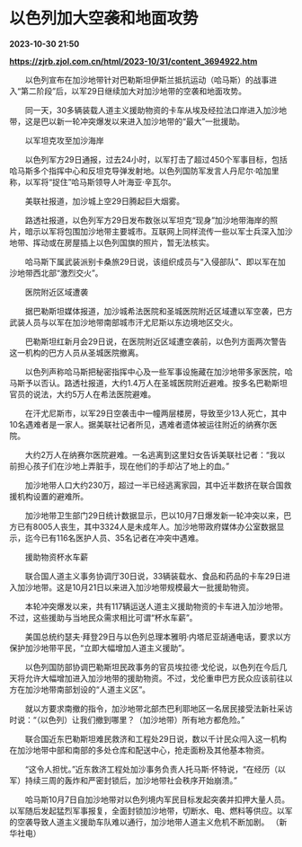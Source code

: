 # 以色列加大空袭和地面攻势

**2023-10-30 21:50**

**https://zjrb.zjol.com.cn/html/2023-10/31/content_3694922.htm**

　　以色列宣布在加沙地带针对巴勒斯坦伊斯兰抵抗运动（哈马斯）的战事进入“第二阶段”后，以军29日继续加大对加沙地带的空袭和地面攻势。

　　同一天，30多辆装载人道主义援助物资的卡车从埃及经拉法口岸进入加沙地带，这是巴以新一轮冲突爆发以来进入加沙地带的“最大”一批援助。

　　以军坦克攻至加沙海岸

　　以色列军方29日通报，过去24小时，以军打击了超过450个军事目标，包括哈马斯多个指挥中心和反坦克导弹发射地。以色列国防军发言人丹尼尔·哈加里称，以军将“捉住”哈马斯领导人叶海亚·辛瓦尔。

　　美联社报道，加沙城上空29日腾起巨大烟雾。

　　路透社报道，以色列军方29日发布数张以军坦克“现身”加沙地带海岸的照片，暗示以军将包围加沙地带主要城市。互联网上同样流传一些以军士兵深入加沙地带、挥动或在房屋插上以色列国旗的照片，暂无法核实。

　　哈马斯下属武装派别卡桑旅29日说，该组织成员与“入侵部队”、即以军在加沙地带西北部“激烈交火”。

　　医院附近区域遭袭

　　据巴勒斯坦媒体报道，加沙城希法医院和圣城医院附近区域遭以军空袭，巴方武装人员与以军在加沙地带南部城市汗尤尼斯以东边境地区交火。

　　巴勒斯坦红新月会29日说，在医院附近区域遭空袭前，以色列方面两次警告这一机构的巴方人员从圣城医院撤离。

　　以色列声称哈马斯把秘密指挥中心及一些军事设施藏在加沙地带多家医院，哈马斯予以否认。路透社报道，大约1.4万人在圣城医院附近避难。按多名巴勒斯坦官员的说法，大约5万人在希法医院避难。

　　在汗尤尼斯市，以军29日空袭击中一幢两层楼房，导致至少13人死亡，其中10名遇难者是一家人。据美联社记者所见，遇难者遗体被运往附近的纳赛尔医院。

　　大约2万人在纳赛尔医院避难。一名逃离到这里妇女告诉美联社记者：“我以前担心孩子们在沙地上弄脏手，现在他们的手却沾了地上的血。”

　　加沙地带人口大约230万，超过一半已经逃离家园，其中近半数挤在联合国救援机构设置的避难所。

　　加沙地带卫生部门29日统计数据显示，巴以10月7日爆发新一轮冲突以来，巴方已有8005人丧生，其中3324人是未成年人。加沙地带政府媒体办公室数据显示，迄今已有116名医护人员、35名记者在冲突中遇难。

　　援助物资杯水车薪

　　联合国人道主义事务协调厅30日说，33辆装载水、食品和药品的卡车29日进入加沙地带。这是10月21日以来进入加沙地带规模最大一批援助物资。

　　本轮冲突爆发以来，共有117辆运送人道主义援助物资的卡车进入加沙地带。不过，这些援助与当地民众需求相比可谓“杯水车薪”。

　　美国总统约瑟夫·拜登29日与以色列总理本雅明·内塔尼亚胡通电话，要求以方保护加沙地带平民，“立即大幅增加人道主义援助”。

　　以色列国防部协调巴勒斯坦民政事务的官员埃拉德·戈伦说，以色列在今后几天将允许大幅增加进入加沙地带的援助物资。不过，戈伦重申巴方民众应该前往以方在加沙地带南部划设的“人道主义区”。

　　就以方要求南撤的指令，加沙地带北部杰巴利耶地区一名居民接受法新社采访时说：“（以色列）让我们撤到哪里？（加沙地带）所有地方都危险。”

　　联合国近东巴勒斯坦难民救济和工程处29日说，数以千计民众闯入这一机构在加沙地带中部和南部的多处仓库和配送中心，抢走面粉及其他基本物资。

　　“这令人担忧。”近东救济工程处加沙事务负责人托马斯·怀特说，“在经历（以军）持续三周的轰炸和严密封锁后，加沙地带社会秩序开始崩溃。”

　　哈马斯10月7日自加沙地带对以色列境内军民目标发起突袭并扣押大量人员。以军随后发起猛烈军事报复，全面封锁加沙地带，切断水、电、燃料等供应。以军的空袭导致人道主义援助车队难以通行，加沙地带人道主义危机不断加剧。 （新华社电）